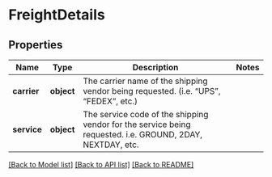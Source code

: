 # FreightDetails

## Properties
Name | Type | Description | Notes
------------ | ------------- | ------------- | -------------
**carrier** | **object** | The carrier name of the shipping vendor being requested. (i.e. “UPS”, “FEDEX”, etc.) | 
**service** | **object** | The service code of the shipping vendor for the service being requested. i.e. GROUND, 2DAY, NEXTDAY, etc. | 

[[Back to Model list]](../README.md#documentation-for-models) [[Back to API list]](../README.md#documentation-for-api-endpoints) [[Back to README]](../README.md)

